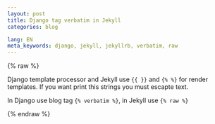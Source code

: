```yaml
---
layout: post
title: Django tag verbatim in Jekyll
categories: blog

lang: EN
meta_keywords: django, jekyll, jekyllrb, verbatim, raw
---
```


{% raw %}

Django template processor and Jekyll use `{{ }}` and `{% %}` for render templates. If you want print this strings you must escapte text.

In Django use blog tag `{% verbatim %}`, in Jekyll use `{% raw %}`

{% endraw %}
